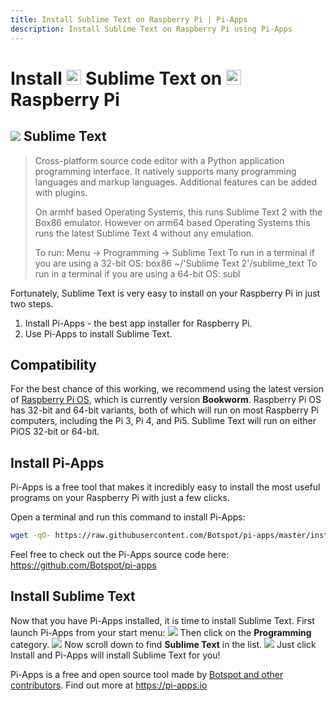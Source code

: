 ```yaml
---
title: Install Sublime Text on Raspberry Pi | Pi-Apps
description: Install Sublime Text on Raspberry Pi using Pi-Apps
---
```

<div class="simple-install-content content">

# Install <img src="/img/app-icons/Sublime Text/icon-64.png" height=24> Sublime Text on <img src=/img/other-icons/raspberrypi-icon.svg height=24> Raspberry Pi

## <img src="/img/app-icons/Sublime Text/icon-64.png"> Sublime Text
> Cross-platform source code editor with a Python application programming interface.
> It natively supports many programming languages and markup languages. Additional features can be added with plugins.
> 
> On armhf based Operating Systems, this runs Sublime Text 2 with the Box86 emulator.
> However on arm64 based Operating Systems this runs the latest Sublime Text 4 without any emulation.
> 
> To run: Menu -> Programming -> Sublime Text
> To run in a terminal if you are using a 32-bit OS: box86 ~/'Sublime Text 2'/sublime_text
> To run in a terminal if you are using a 64-bit OS: subl

Fortunately, Sublime Text is very easy to install on your Raspberry Pi in just two steps.
1. Install Pi-Apps - the best app installer for Raspberry Pi.
2. Use Pi-Apps to install Sublime Text.
</div>
<div class="simple-install-content content">

## Compatibility
For the best chance of this working, we recommend using the latest version of [Raspberry Pi OS](https://www.raspberrypi.com/software/), which is currently version **Bookworm**.
Raspberry Pi OS has 32-bit and 64-bit variants, both of which will run on most Raspberry Pi computers, including the Pi 3, Pi 4, and Pi5.
Sublime Text will run on either PiOS 32-bit or 64-bit.
</div>
<div class="simple-install-content content">

## Install Pi-Apps

Pi-Apps is a free tool that makes it incredibly easy to install the most useful programs on your Raspberry Pi with just a few clicks.

Open a terminal and run this command to install Pi-Apps:
```bash
wget -qO- https://raw.githubusercontent.com/Botspot/pi-apps/master/install | bash
```
Feel free to check out the Pi-Apps source code here: https://github.com/Botspot/pi-apps
</div>
<div class="simple-install-content content">

## Install Sublime Text

Now that you have Pi-Apps installed, it is time to install Sublime Text.
First launch Pi-Apps from your start menu:
<img src="/img/start-menu.png">
Then click on the <b>Programming</b> category.
<img src="/img/category-selections/Programming.png">
Now scroll down to find <b>Sublime Text</b> in the list.
<img src="/img/app-icons/Sublime Text/app-selection.png">
Just click Install and Pi-Apps will install Sublime Text for you!
</div>
<div class="simple-install-content content">

Pi-Apps is a free and open source tool made by [Botspot and other contributors](/about/#contributors). Find out more at https://pi-apps.io
</div>
